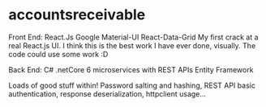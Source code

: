 # accountsreceivable
Front End:
  React.Js 
  Google Material-UI
  React-Data-Grid
My first crack at a real React.js UI. I think this is the best work I have ever done, visually. The code could use some work :D
  
Back End:
  C# .netCore 
  6 microservices with REST APIs
  Entity Framework
  
Loads of good stuff within! Password salting and hashing, REST API basic authentication, response deserialization, httpclient usage...
